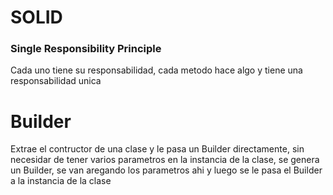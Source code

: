 

# SOLID

### Single Responsibility Principle
Cada uno tiene su responsabilidad, cada metodo hace algo y tiene una responsabilidad unica



# Builder
Extrae el contructor de una clase y le pasa un Builder directamente, sin necesidar de tener varios parametros en la instancia de la clase, se genera un Builder, se van aregando los parametros ahi y luego se le pasa el Builder a la instancia de la clase